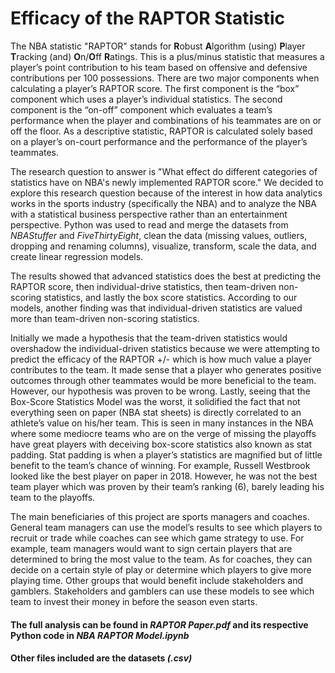 # Efficacy of the RAPTOR Statistic

The NBA statistic "RAPTOR" stands for **R**obust **A**lgorithm (using) **P**layer **T**racking (and) **O**n/**O**ff **R**atings. This is a plus/minus statistic that measures a player’s point contribution to his team based on offensive and defensive contributions per 100 possessions. There are two major components when calculating a player’s RAPTOR score. The first component is the “box” component which uses a player’s individual statistics. The second component is the “on-off” component which evaluates a team’s performance when the player and combinations of his teammates are on or off the floor. As a descriptive statistic, RAPTOR is calculated solely based on a player’s on-court performance and the performance of the player’s teammates.

The research question to answer is "What effect do different categories of statistics have on NBA's newly implemented RAPTOR score." We decided to explore this research question because of the interest in how data analytics works in the sports industry (specifically the NBA) and to analyze the NBA with a statistical business perspective rather than an entertainment perspective. Python was used to read and merge the datasets from _NBAStuffer_ and _FiveThirtyEight_, clean the data (missing values, outliers, dropping and renaming columns), visualize, transform, scale the data, and create linear regression models. 

The results showed that advanced statistics does the best at predicting the RAPTOR score, then individual-drive statistics, then team-driven non-scoring statistics, and lastly the box score statistics. According to our models, another finding was that individual-driven statistics are valued more than team-driven non-scoring statistics. 

Initially we made a hypothesis that the team-driven statistics would overshadow the individual-driven statistics because we were attempting to predict the efficacy of the RAPTOR +/- which is how much value a player contributes to the team. It made sense that a player who generates positive outcomes through other teammates would be more beneficial to the team. However, our hypothesis was proven to be wrong. Lastly, seeing that the Box-Score Statistics Model was the worst, it solidified the fact that not everything seen on paper (NBA stat sheets) is directly correlated to an athlete’s value on his/her team. This is seen in many instances in the NBA where some mediocre teams who are on the verge of missing the playoffs have great players with deceiving box-score statistics also known as stat padding. Stat padding is when a player’s statistics are magnified but of little benefit to the team’s chance of winning. For example, Russell Westbrook looked like the best player on paper in 2018. However, he was not the best team player which was proven by their team’s ranking (6), barely leading his team to the playoffs.

The main beneficiaries of this project are sports managers and coaches. General team managers can use the model’s results to see which players to recruit or trade while coaches can see which game strategy to use. For example, team managers would want to sign certain players that are determined to bring the most value to the team. As for coaches, they can decide on a certain style of play or determine which players to give more playing time. Other groups that would benefit include stakeholders and gamblers. Stakeholders and gamblers can use these models to see which team to invest their money in before the season even starts.

#### The full analysis can be found in _RAPTOR Paper.pdf_ and its respective Python code in _NBA RAPTOR Model.ipynb_
#### Other files included are the datasets _(.csv)_
